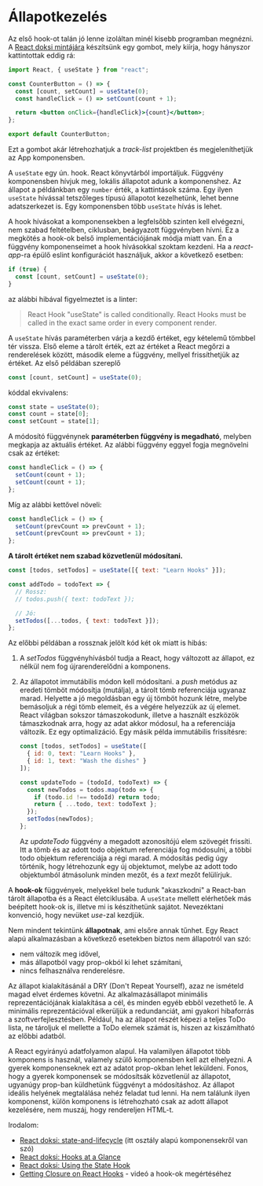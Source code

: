# Állapotkezelés

Az első hook-ot talán jó lenne izoláltan minél kisebb programban megnézni. A [React doksi mintájára](https://reactjs.org/docs/hooks-overview.html#state-hook) készítsünk egy gombot, mely kiírja, hogy hányszor kattintottak eddig rá:

```jsx
import React, { useState } from "react";

const CounterButton = () => {
  const [count, setCount] = useState(0);
  const handleClick = () => setCount(count + 1);

  return <button onClick={handleClick}>{count}</button>;
};

export default CounterButton;
```

Ezt a gombot akár létrehozhatjuk a _track-list_ projektben és megjeleníthetjük az App komponensben.

A `useState` egy ún. hook. React könyvtárból importáljuk. Függvény komponensben hívjuk meg, lokális állapotot adunk a komponenshez. Az állapot a példánkban egy `number` érték, a kattintások száma. Egy ilyen `useState` hívással tetszőleges típusú állapotot kezelhetünk, lehet benne adatszerkezet is. Egy komponensben több `useState` hívás is lehet.

A hook hívásokat a komponensekben a legfelsőbb szinten kell elvégezni, nem szabad feltételben, ciklusban, beágyazott függvényben hívni. Ez a megkötés a hook-ok belső implementációjának módja miatt van. Én a függvény komponenseimet a hook hívásokkal szoktam kezdeni. Ha a _react-app_-ra épülő eslint konfigurációt használjuk, akkor a következő esetben:

```javascript
if (true) {
  const [count, setCount] = useState(0);
}
```

az alábbi hibával figyelmeztet is a linter:

> React Hook "useState" is called conditionally. React Hooks must be called in the exact same order in every component render.

A `useState` hívás paraméterben várja a kezdő értéket, egy kételemű tömbbel tér vissza. Első eleme a tárolt érték, ezt az értéket a React megőrzi a renderelések között, második eleme a függvény, mellyel frissíthetjük az értéket. Az első példában szereplő

```javascript
const [count, setCount] = useState(0);
```

kóddal ekvivalens:

```javascript
const state = useState(0);
const count = state[0];
const setCount = state[1];
```

A módosító függvénynek **paraméterben függvény is megadható**, melyben megkapja az aktuális értéket. Az alábbi függvény eggyel fogja megnövelni csak az értéket:

```javascript
const handleClick = () => {
  setCount(count + 1);
  setCount(count + 1);
};
```

Míg az alábbi kettővel növeli:

```javascript
const handleClick = () => {
  setCount(prevCount => prevCount + 1);
  setCount(prevCount => prevCount + 1);
};
```

**A tárolt értéket nem szabad közvetlenül módosítani.**

```javascript
const [todos, setTodos] = useState([{ text: "Learn Hooks" }]);

const addTodo = todoText => {
  // Rossz:
  // todos.push({ text: todoText });

  // Jó:
  setTodos([...todos, { text: todoText }]);
};
```

Az előbbi példában a rossznak jelölt kód két ok miatt is hibás:

1. A _setTodos_ függvényhívásból tudja a React, hogy változott az állapot, ez nélkül nem fog újrarenderelődni a komponens.
2. Az állapotot immutábilis módon kell módosítani. a _push_ metódus az eredeti tömböt módosítja (mutálja), a tárolt tömb referenciája ugyanaz marad. Helyette a jó megoldásban egy új tömböt hozunk létre, melybe bemásoljuk a régi tömb elemeit, és a végére helyezzük az új elemet. React világban sokszor támaszokodunk, illetve a használt eszközök támaszkodnak arra, hogy az adat akkor módosul, ha a referenciája változik. Ez egy optimalizáció. Egy másik példa immutábilis frissítésre:

   ```javascript
   const [todos, setTodos] = useState([
     { id: 0, text: "Learn Hooks" },
     { id: 1, text: "Wash the dishes" }
   ]);

   const updateTodo = (todoId, todoText) => {
     const newTodos = todos.map(todo => {
       if (todo.id !== todoId) return todo;
       return { ...todo, text: todoText };
     });
     setTodos(newTodos);
   };
   ```

   Az _updateTodo_ függvény a megadott azonosítójú elem szövegét frissíti. Itt a tömb és az adott todo objektum referenciája fog módosulni, a többi todo objektum referenciája a régi marad. A módosítás pedig úgy történik, hogy létrehozunk egy új objektumot, melybe az adott todo objektumból átmásolunk minden mezőt, és a _text_ mezőt felülírjuk.

A **hook-ok** függvények, melyekkel bele tudunk "akaszkodni" a React-ban tárolt állapotba és a React életciklusába. A `useState` mellett elérhetőek más beépített hook-ok is, illetve mi is készíthetünk sajátot. Nevezéktani konvenció, hogy nevüket _use_-zal kezdjük.

Nem mindent tekintünk **állapotnak**, ami elsőre annak tűnhet. Egy React alapú alkalmazásban a következő esetekben biztos nem állapotról van szó:

- nem változik meg idővel,
- más állapotból vagy prop-okból ki lehet számítani,
- nincs felhasználva renderelésre.

Az állapot kialakításánál a DRY (Don't Repeat Yourself), azaz ne ismételd magad elvet érdemes követni. Az alkalmazásállapot minimális reprezentációjának kialakítása a cél, és minden egyéb ebből vezethető le. A minimális reprezentációval elkerüljük a redundanciát, ami gyakori hibaforrás a szoftverfejlesztésben. Például, ha az állapot részét képezi a teljes ToDo lista, ne tároljuk el mellette a ToDo elemek számát is, hiszen az kiszámítható az előbbi adatból.

A React egyirányú adatfolyamon alapul. Ha valamilyen állapotot több komponens is használ, valamely szülő komponensben kell azt elhelyezni. A gyerek komponenseknek ezt az adatot prop-okban lehet leküldeni. Fonos, hogy a gyerek komponensek se módosítsák közvetlenül az állapotot, ugyanúgy prop-ban küldhetünk függvényt a módosításhoz. Az állapot ideális helyének megtalálása nehéz feladat tud lenni. Ha nem találunk ilyen komponenst, külön komponens is létrehozható csak az adott állapot kezelésére, nem muszáj, hogy rendereljen HTML-t.

<!-- **TODO**. Ezután mondjuk a track-list alkalmazásban megcsinálhatnánk, hogy az App komponensből kiemeljük a listázást egy TrackList komponensbe. Létrehoznánk egy komponenst egy űrlaphoz, melyben új számot lehet felvenni a listára. Lehetne két menüpont, egyik a listára, másik az űrlapra. Ezt először megcsinálhatnánk useState-tel, később átírhatnánk React Router-es megoldásra. Ezután jöhetne az űrlap lokális állapota, `<form>` elem, `<input>` elemek, események, adatkötés, az állapot a single source of truth, meg ilyesmi. Ezután ki lehetne emelni a listázott számok listáját mondjuk az App komponensbe állapotba, és propagálni, az űrlapos komponens kapna egy függvényt prop-ban, mellyel újat tud felvenni. -->

Irodalom:

- [React doksi: state-and-lifecycle](https://reactjs.org/docs/state-and-lifecycle.html) (itt osztály alapú komponensekről van szó)
- [React doksi: Hooks at a Glance](https://reactjs.org/docs/hooks-overview.html#state-hook)
- [React doksi: Using the State Hook](https://reactjs.org/docs/hooks-state.html)
- [Getting Closure on React Hooks](https://www.youtube.com/watch?v=KJP1E-Y-xyo) - videó a hook-ok megértéséhez
